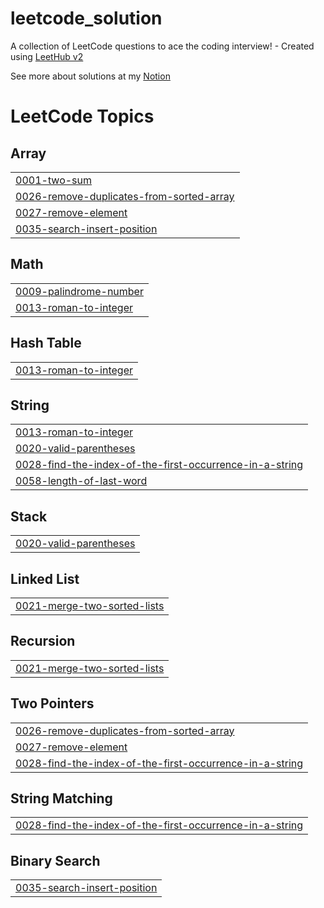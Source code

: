 # leetcode_solution
A collection of LeetCode questions to ace the coding interview! - Created using [LeetHub v2](https://github.com/arunbhardwaj/LeetHub-2.0)

See more about solutions at my [Notion](https://www.notion.so/130a24b5ce3480fdb93bc1af77fd618d?v=130a24b5ce3481d2bb9d000c82f5c09d&pvs=4)

<!---LeetCode Topics Start-->
# LeetCode Topics
## Array
|  |
| ------- |
| [0001-two-sum](https://github.com/M3IJI3/leetcode_solution/tree/master/0001-two-sum) |
| [0026-remove-duplicates-from-sorted-array](https://github.com/M3IJI3/leetcode_solution/tree/master/0026-remove-duplicates-from-sorted-array) |
| [0027-remove-element](https://github.com/M3IJI3/leetcode_solution/tree/master/0027-remove-element) |
| [0035-search-insert-position](https://github.com/M3IJI3/leetcode_solution/tree/master/0035-search-insert-position) |
## Math
|  |
| ------- |
| [0009-palindrome-number](https://github.com/M3IJI3/leetcode_solution/tree/master/0009-palindrome-number) |
| [0013-roman-to-integer](https://github.com/M3IJI3/leetcode_solution/tree/master/0013-roman-to-integer) |
## Hash Table
|  |
| ------- |
| [0013-roman-to-integer](https://github.com/M3IJI3/leetcode_solution/tree/master/0013-roman-to-integer) |
## String
|  |
| ------- |
| [0013-roman-to-integer](https://github.com/M3IJI3/leetcode_solution/tree/master/0013-roman-to-integer) |
| [0020-valid-parentheses](https://github.com/M3IJI3/leetcode_solution/tree/master/0020-valid-parentheses) |
| [0028-find-the-index-of-the-first-occurrence-in-a-string](https://github.com/M3IJI3/leetcode_solution/tree/master/0028-find-the-index-of-the-first-occurrence-in-a-string) |
| [0058-length-of-last-word](https://github.com/M3IJI3/leetcode_solution/tree/master/0058-length-of-last-word) |
## Stack
|  |
| ------- |
| [0020-valid-parentheses](https://github.com/M3IJI3/leetcode_solution/tree/master/0020-valid-parentheses) |
## Linked List
|  |
| ------- |
| [0021-merge-two-sorted-lists](https://github.com/M3IJI3/leetcode_solution/tree/master/0021-merge-two-sorted-lists) |
## Recursion
|  |
| ------- |
| [0021-merge-two-sorted-lists](https://github.com/M3IJI3/leetcode_solution/tree/master/0021-merge-two-sorted-lists) |
## Two Pointers
|  |
| ------- |
| [0026-remove-duplicates-from-sorted-array](https://github.com/M3IJI3/leetcode_solution/tree/master/0026-remove-duplicates-from-sorted-array) |
| [0027-remove-element](https://github.com/M3IJI3/leetcode_solution/tree/master/0027-remove-element) |
| [0028-find-the-index-of-the-first-occurrence-in-a-string](https://github.com/M3IJI3/leetcode_solution/tree/master/0028-find-the-index-of-the-first-occurrence-in-a-string) |
## String Matching
|  |
| ------- |
| [0028-find-the-index-of-the-first-occurrence-in-a-string](https://github.com/M3IJI3/leetcode_solution/tree/master/0028-find-the-index-of-the-first-occurrence-in-a-string) |
## Binary Search
|  |
| ------- |
| [0035-search-insert-position](https://github.com/M3IJI3/leetcode_solution/tree/master/0035-search-insert-position) |
<!---LeetCode Topics End-->
